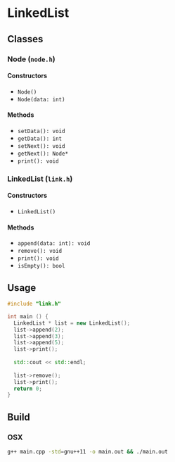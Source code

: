 # LinkedList

## Classes

### Node (`node.h`)

#### Constructors

* `Node()`
* `Node(data: int)`

#### Methods

* `setData(): void`
* `getData(): int`
* `setNext(): void`
* `getNext(): Node*`
* `print(): void`

### LinkedList (`link.h`)

#### Constructors

* `LinkedList()`

#### Methods

* `append(data: int): void`
* `remove(): void`
* `print(): void`
* `isEmpty(): bool`


## Usage

```cpp
#include "link.h"

int main () {
  LinkedList * list = new LinkedList();
  list->append(2);
  list->append(3);
  list->append(5);
  list->print();
  
  std::cout << std::endl;
  
  list->remove();
  list->print();
  return 0;
}
```

## Build

### OSX

```bash
g++ main.cpp -std=gnu++11 -o main.out && ./main.out
```